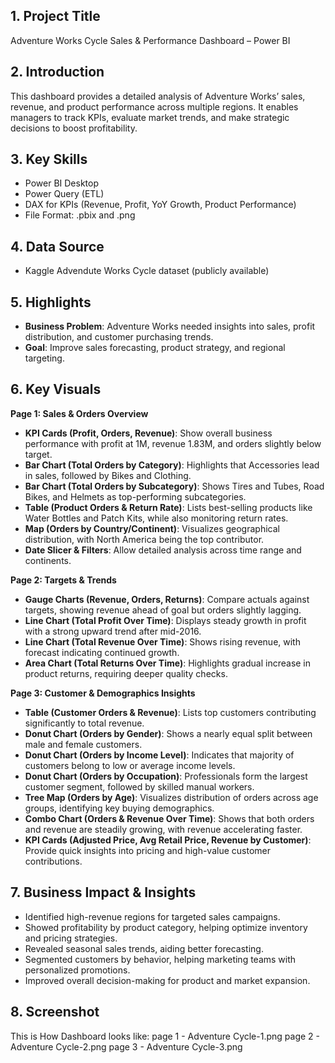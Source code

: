 ## 1. Project Title
Adventure Works Cycle Sales & Performance Dashboard – Power BI

## 2. Introduction
This dashboard provides a detailed analysis of Adventure Works’ sales, revenue, and product performance across multiple regions. It enables managers to track KPIs, evaluate market trends, and make strategic decisions to boost profitability.

## 3. Key Skills 
* Power BI Desktop
* Power Query (ETL)
* DAX for KPIs (Revenue, Profit, YoY Growth, Product Performance)
* File Format: .pbix and .png

## 4. Data Source
* Kaggle Advendute Works Cycle dataset (publicly available)

## 5. Highlights
* **Business Problem**: Adventure Works needed insights into sales, profit distribution, and customer purchasing trends.
* **Goal**: Improve sales forecasting, product strategy, and regional targeting.
  
## 6. Key Visuals
**Page 1: Sales & Orders Overview**
* **KPI Cards (Profit, Orders, Revenue)**: Show overall business performance with profit at 1M, revenue 1.83M, and orders slightly below target.
* **Bar Chart (Total Orders by Category)**: Highlights that Accessories lead in sales, followed by Bikes and Clothing.
* **Bar Chart (Total Orders by Subcategory)**: Shows Tires and Tubes, Road Bikes, and Helmets as top-performing subcategories.
* **Table (Product Orders & Return Rate)**: Lists best-selling products like Water Bottles and Patch Kits, while also monitoring return rates.
* **Map (Orders by Country/Continent)**: Visualizes geographical distribution, with North America being the top contributor.
* **Date Slicer & Filters**: Allow detailed analysis across time range and continents.

**Page 2: Targets & Trends**
* **Gauge Charts (Revenue, Orders, Returns)**: Compare actuals against targets, showing revenue ahead of goal but orders slightly lagging.
* **Line Chart (Total Profit Over Time)**: Displays steady growth in profit with a strong upward trend after mid-2016.
* **Line Chart (Total Revenue Over Time)**: Shows rising revenue, with forecast indicating continued growth.
* **Area Chart (Total Returns Over Time)**: Highlights gradual increase in product returns, requiring deeper quality checks.

**Page 3: Customer & Demographics Insights**
* **Table (Customer Orders & Revenue)**: Lists top customers contributing significantly to total revenue.
* **Donut Chart (Orders by Gender)**: Shows a nearly equal split between male and female customers.
* **Donut Chart (Orders by Income Level)**: Indicates that majority of customers belong to low or average income levels.
* **Donut Chart (Orders by Occupation)**: Professionals form the largest customer segment, followed by skilled manual workers.
* **Tree Map (Orders by Age)**: Visualizes distribution of orders across age groups, identifying key buying demographics.
* **Combo Chart (Orders & Revenue Over Time)**: Shows that both orders and revenue are steadily growing, with revenue accelerating faster.
* **KPI Cards (Adjusted Price, Avg Retail Price, Revenue by Customer)**: Provide quick insights into pricing and high-value customer contributions.
  
## 7. Business Impact & Insights
* Identified high-revenue regions for targeted sales campaigns.
* Showed profitability by product category, helping optimize inventory and pricing strategies.
* Revealed seasonal sales trends, aiding better forecasting.
* Segmented customers by behavior, helping marketing teams with personalized promotions.
* Improved overall decision-making for product and market expansion.
  
## 8. Screenshot
This is How Dashboard looks like: page 1 - Adventure Cycle-1.png
page 2 - Adventure Cycle-2.png
page 3 - Adventure Cycle-3.png
